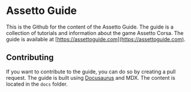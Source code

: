 # Assetto Guide

This is the Github for the content of the Assetto Guide. The guide is a collection of tutorials and information about the game Assetto Corsa. The guide is available at [https://assettoguide.com](https://assettoguide.com).

## Contributing

If you want to contribute to the guide, you can do so by creating a pull request. The guide is built using [Docusaurus](https://docusaurus.io/) and MDX. The content is located in the `docs` folder.
